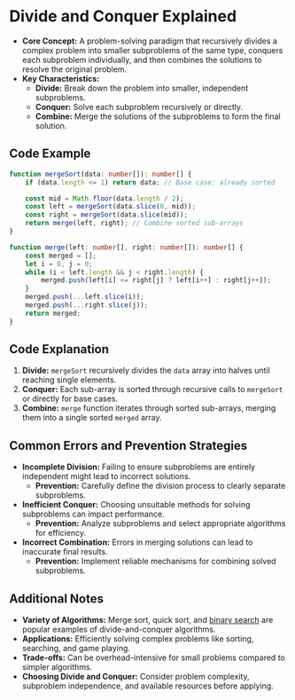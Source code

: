 # Divide and Conquer Explained
- **Core Concept:** A problem-solving paradigm that recursively divides a complex problem into smaller subproblems of the same type, conquers each subproblem individually, and then combines the solutions to resolve the original problem.
- **Key Characteristics:**
  - **Divide:** Break down the problem into smaller, independent subproblems.
  - **Conquer:** Solve each subproblem recursively or directly.
  - **Combine:** Merge the solutions of the subproblems to form the final solution.

## Code Example
```ts
function mergeSort(data: number[]): number[] {
    if (data.length <= 1) return data; // Base case: already sorted

    const mid = Math.floor(data.length / 2);
    const left = mergeSort(data.slice(0, mid));
    const right = mergeSort(data.slice(mid));
    return merge(left, right); // Combine sorted sub-arrays
}

function merge(left: number[], right: number[]): number[] {
    const merged = [];
    let i = 0, j = 0;
    while (i < left.length && j < right.length) {
        merged.push(left[i] <= right[j] ? left[i++] : right[j++]);
    }
    merged.push(...left.slice(i));
    merged.push(...right.slice(j));
    return merged;
}
```

## Code Explanation
1. **Divide:** `mergeSort` recursively divides the `data` array into halves until reaching single elements.
2. **Conquer:** Each sub-array is sorted through recursive calls to `mergeSort` or directly for base cases.
3. **Combine:** `merge` function iterates through sorted sub-arrays, merging them into a single sorted `merged` array.

## Common Errors and Prevention Strategies
- **Incomplete Division:** Failing to ensure subproblems are entirely independent might lead to incorrect solutions.
  - **Prevention:** Carefully define the division process to clearly separate subproblems.
- **Inefficient Conquer:** Choosing unsuitable methods for solving subproblems can impact performance.
  - **Prevention:** Analyze subproblems and select appropriate algorithms for efficiency.
- **Incorrect Combination:** Errors in merging solutions can lead to inaccurate final results.
  - **Prevention:** Implement reliable mechanisms for combining solved subproblems.

## Additional Notes
- **Variety of Algorithms:** Merge sort, quick sort, and [binary search](binary-search-explained.md) are popular examples of divide-and-conquer algorithms.
- **Applications:** Efficiently solving complex problems like sorting, searching, and game playing.
- **Trade-offs:** Can be overhead-intensive for small problems compared to simpler algorithms.
- **Choosing Divide and Conquer:** Consider problem complexity, subproblem independence, and available resources before applying.